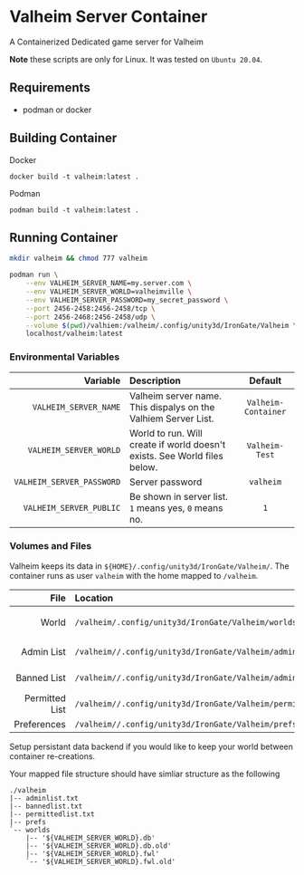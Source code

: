 # Valheim Server Container

A Containerized Dedicated game server for Valheim

**Note** these scripts are only for Linux. It was tested on `Ubuntu 20.04`.

## Requirements
- podman or docker

## Building Container

Docker
```
docker build -t valheim:latest .
```

Podman
```
podman build -t valheim:latest .
```

## Running Container

```bash
mkdir valheim && chmod 777 valheim

podman run \
    --env VALHEIM_SERVER_NAME=my.server.com \
    --env VALHEIM_SERVER_WORLD=valheimville \
    --env VALHEIM_SERVER_PASSWORD=my_secret_password \
    --port 2456-2458:2456-2458/tcp \
    --port 2456-2468:2456-2458/udp \
    --volume $(pwd)/valhiem:/valheim/.config/unity3d/IronGate/Valheim \
    localhost/valheim:latest
```

### Environmental Variables

| Variable | Description | Default |
| ---: | :--- | :---: |
| `VALHEIM_SERVER_NAME` | Valheim server name. This dispalys on the Valhiem Server List. | `Valheim-Container` |
| `VALHEIM_SERVER_WORLD` | World to run. Will create if world doesn't exists. See World files below. | `Valheim-Test` |
| `VALHEIM_SERVER_PASSWORD` | Server password | `valheim` |
| `VALHEIM_SERVER_PUBLIC` | Be shown in server list. `1` means yes, `0` means no. | `1` |

### Volumes and Files

Valheim keeps its data in `${HOME}/.config/unity3d/IronGate/Valheim/`. The container runs as user `valheim` with the home mapped to `/valheim`.

| File | Location | description |
| ---: | :--- | :--- |
| World | `/valheim/.config/unity3d/IronGate/Valheim/worlds/` | `${VALHEIM_SERVER_WORLD}.db` and `${VALHEIM_SERVER_WORLD}.fwl` |
| Admin List | `/valheim//.config/unity3d/IronGate/Valheim/adminlist.txt` | List admin players ID ONE per line |
| Banned List | `/valheim//.config/unity3d/IronGate/Valheim/adminlist.txt` | List banned players ID ONE per line |
| Permitted List | `/valheim//.config/unity3d/IronGate/Valheim/permittedlist.txt` | List permitted players ID ONE per line |
| Preferences | `/valheim//.config/unity3d/IronGate/Valheim/prefs` | `XML` file. Unsure of use yet |

Setup persistant data backend if you would like to keep your world between container re-creations.

Your mapped file structure should have simliar structure as the following
```
./valheim
|-- adminlist.txt
|-- bannedlist.txt
|-- permittedlist.txt
|-- prefs
`-- worlds
    |-- '${VALHEIM_SERVER_WORLD}.db'
    |-- '${VALHEIM_SERVER_WORLD}.db.old'
    |-- '${VALHEIM_SERVER_WORLD}.fwl'
    `-- '${VALHEIM_SERVER_WORLD}.fwl.old'
```

